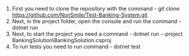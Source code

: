 1. First you need to clone the repository with the command - git clone https://github.com/NonSmiIe/Test-Banking-System.git
2. Next, in the project folder, open the console and run the command - dotnet run
3. Next, to start the project you need a command - dotnet run --project BankingSolution\BankingSolution.csproj
4. To run tests you need to run command - dotnet test
